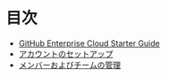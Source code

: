 # 目次
- [GitHub Enterprise Cloud Starter Guide](/GHEC_STARTER_GUIDE.md)
- [アカウントのセットアップ](/ACCOUNT.md)
- [メンバーおよびチームの管理](/MEMBER_AND_TEAM.md)